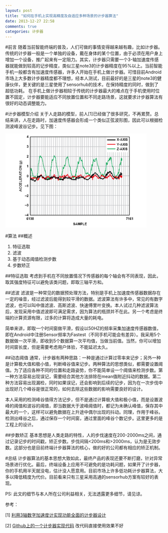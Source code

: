 ```yaml
---
layout: post
title: "如何在手机上实现高精度及自适应多种场景的计步器算法"
date: 2013-12-27 22:58
comments: true
categories: 计步器
---
```


#前言
随着当前智能终端的普及，人们可做的事情变得越来越有趣，比如计步器。传统的计步器一般是一个单独的设备，戴在身体的某个位置，由于必须在用户身上增加一个设备，推广起来有一定阻力。其实，计步器只需要一个3-轴加速度传感器就能做到较高的记步精度，类似三星note3的计步器精度在95%以上。当前智能手机一般都含有加速度传感器，许多人开始在手机上做计步器。可惜目前Android市场上大多数计步器精度都不理想，经本人测试，目前最好的是三星的note3的健康伙伴，更关键的是三星使用了sensorhub的技术，在保持精度的同时，做到了超低功耗。
在手机上做计步器相较于传统的计步器最大的难点在于手机使用时位置不固定，计步器要能适应不同放置位置和不同走路场景，这就要求计步器算法有很好的动态调整能力。

#计步器模型介绍
关于人走路的模型，前人[1]已经做了很多研究，不再累赘。总结来讲，人在走路时，加速度传感器会形成一个类似正弦波形图，因此可以根据检测波峰波谷记步。见下图：

![步伐传感器数据波形图](/images/pedometer.png)


#算法
##概述


1. 特征选取
2. 滤波
3. 基于动态阈值检测步数
4. 步数矫正

##特征选取
考虑到手机在不同放置情况下传感器的每个轴会有不同表现，因此，取其强度特征可以避免该类问题，即取三轴平方和。


##滤波
滤波是一种常见的数据预处理方法，特别是手机上加速度传感器数据存在一定的噪音，经过滤波后能得到较平滑的数据。滤波算法有许多中，常见的有数字滤波，也可以叫中值滤波、高斯滤波、快速傅里叶变换。本人试过几种滤波算法后，发现采用中值滤波即可满足需求，因为算法的瓶颈并不在此。另一个考虑是终端的计算资源有限，过多的计算将造成大量的耗电。

简单来讲，即取一个时间窗做平滑，假设以50HZ的频率采集加速度传感器数值，即在Android中注册Sensor频率为Fastest（不同手机可能会有差异）。我采用5个数据做一次平滑，即收到5个数据算一次平均值，当做当前值。当然，你可以增加时间窗长度，但是需要考虑用户体验，不能延迟太久。

##动态阈值
通常，计步器有两种思路：一种是通过计算过零率来记步；另外一种是计算极大值和极小值，判断峰谷值来记步。两种算法的思想类似，都需要设置阈值。为了适应各种不同的位置和走路姿势，你不能简单设一个阈值来检测步数。第一种方法容易出现误记，需要结合其他方法排除在mean值附近抖动的数据。第二种方法容易出现漏检，同时如果误记，还会影响到后续的记步，因为在一次步伐中出现好几个峰谷是很正常的，如何去除这些数据的影响需要良好的设计。

本人采用的检测峰谷值得方法记步，但不是通过计算极大值和极小值，而是设置波峰的阈值和波谷的阈值，即当数据大于波峰阈值时，都记为未确认峰值，保存其中最大的一个，这样可以避免数据在上升途中偶尔出现的抖动。同理，作用于峰谷。
检测出峰谷之后，通过保存一个时间窗，通过里面的峰谷个数记步。这里更多的是工程上的设计。

##步数矫正
基本思想是人类走路的特性，人的步伐速度在200-2000ms之间，通过记录记步的时间戳，矫正步数。步伐间隔<200ms和>2000ms，认为是无效步数。这部分也是目前终端计步器算法的核心，做的好的公司都有相应的矫正机制。

#总结
计步器算法的基本思想大致如此，最终产品的表现还要不断打磨，针对异常场景进行优化。最后，终端设备上应用不可避免的是功耗问题，如果开了计步器，你的手机用半天就没电，估计没人愿意用。目前市场上许多低功耗计步器算法，大多以降低精度为代价。目前看来只有三星采用高通的sensorhub方案有较好的表现。

PS: 此文的细节与本人所在公司利益相关，无法透露更多细节，请见谅。

参考：

[1] [利用3轴数字加速度计实现功能全面的计步器设计](http://www.analog.com/library/analogDialogue/china/archives/44-06/pedometer.html)

[2] [Github上的一个计步器实现代码](https://github.com/bagilevi/android-pedometer) 改代码直接使用效果不好